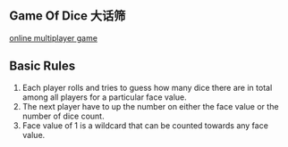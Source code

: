 ## Game Of Dice 大话筛
[online multiplayer game](http://letsplaydice.herokuapp.com/)

## Basic Rules
1. Each player rolls and tries to guess how many dice there are in total among all players for a particular face value.
2. The next player have to up the number on either the face value or the number of dice count.
3. Face value of 1 is a wildcard that can be counted towards any face value.
